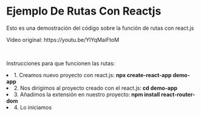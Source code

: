 # Ejemplo De Rutas Con Reactjs

<p>Esto es una demostración del código sobre la función de rutas con react.js </p>
<p>Vídeo origínal: https://youtu.be/YlYqMaiFtoM</p>
<br />
<p>Instrucciones para que funcionen las rutas:</p> 
<li>1. Creamos nuevo proyecto con react.js: <b>npx create-react-app demo-app</b></li>
<li>2. Nos dirigimos al proyecto creado con el react.js:<b> cd demo-app</b></li>
<li>3. Añadimos la extensión en nuestro proyecto:<b> npm install react-router-dom</b></li>
<li>4. Lo iniciamos</li>
